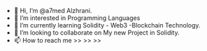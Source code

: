 - 👋 Hi, I’m @a7med Alzhrani.
- 👀 I’m interested in Programming Languages
- 🌱 I’m currently learning Solidity - Web3 -Blockchain Technology.
- 💞️ I’m looking to collaborate on My new Project in Solidity.
- 📫 How to reach me >> 
                     >> 
                     >> 

<!---
a7medzzzz/a7medzzzz is a ✨ special ✨ repository because its `README.md` (this file) appears on your GitHub profile.
You can click the Preview link to take a look at your changes.
--->

